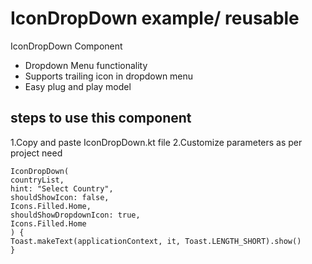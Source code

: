 # IconDropDown example/ reusable

IconDropDown Component

- Dropdown Menu functionality
- Supports trailing icon in dropdown menu
- Easy plug and play model

## steps to use this component

1.Copy and paste IconDropDown.kt file
2.Customize parameters as per project need

```
IconDropDown(
countryList,
hint: "Select Country",
shouldShowIcon: false,
Icons.Filled.Home,
shouldShowDropdownIcon: true,
Icons.Filled.Home
) {
Toast.makeText(applicationContext, it, Toast.LENGTH_SHORT).show()
}
```

